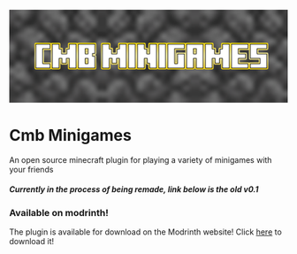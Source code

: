 ![CmbMinigamesBanner.png](https://github.com/29cmb/CmbMinigames/blob/master/docs/images/CmbMinigamesBanner.png?raw=true)

# Cmb Minigames
An open source minecraft plugin for playing a variety of minigames with your friends

##### Currently in the process of being remade, link below is the old v0.1

### Available on modrinth!
The plugin is available for download on the Modrinth website! Click [here](https://modrinth.com/plugin/cmb-minigames) to download it!